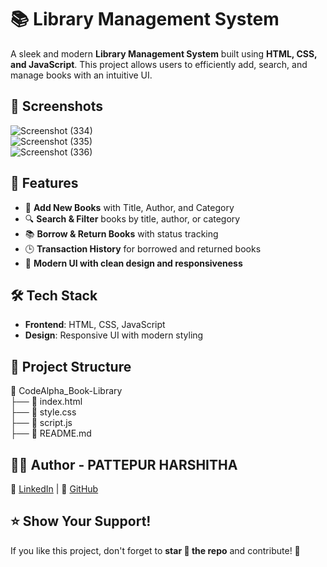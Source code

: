 # 📚 Library Management System  

A sleek and modern **Library Management System** built using **HTML, CSS, and JavaScript**. This project allows users to efficiently add, search, and manage books with an intuitive UI.  

## 📸 Screenshots  

![Screenshot (334)](https://github.com/user-attachments/assets/af4ff317-88bd-4af4-95e9-0a04a41672d8)  
![Screenshot (335)](https://github.com/user-attachments/assets/1e0eaef8-350d-4c7a-bec9-fb009e495cb9)  
![Screenshot (336)](https://github.com/user-attachments/assets/ff8a0cad-bb3f-4aae-92f6-d89e7805adaf)  

## 🚀 Features  

- 📖 **Add New Books** with Title, Author, and Category  
- 🔍 **Search & Filter** books by title, author, or category  
- 📚 **Borrow & Return Books** with status tracking  
- 🕒 **Transaction History** for borrowed and returned books  
- 🎨 **Modern UI with clean design and responsiveness**  

## 🛠️ Tech Stack  

- **Frontend**: HTML, CSS, JavaScript  
- **Design**: Responsive UI with modern styling  

## 📂 Project Structure  

📂 CodeAlpha_Book-Library  
├── 📜 index.html  
├── 📜 style.css  
├── 📜 script.js  
├── 📜 README.md   

## 👨‍💻 Author - PATTEPUR HARSHITHA  

🔗 [LinkedIn](https://www.linkedin.com/in/pattepur-harshitha/) | 🐙 [GitHub](https://github.com/Harshitha11223)  

## ⭐ Show Your Support!  

If you like this project, don't forget to **star 🌟 the repo** and contribute! 🚀  
